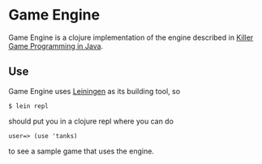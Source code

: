 # Game Engine

Game Engine is a clojure implementation of the engine described in [Killer Game Programming in Java](http://fivedots.coe.psu.ac.th/~ad/jg/).

## Use

Game Engine uses [Leiningen](https://github.com/technomancy/leiningen) as its building tool, so 

    $ lein repl

should put you in a clojure repl where you can do

    user=> (use 'tanks)

to see a sample game that uses the engine.
